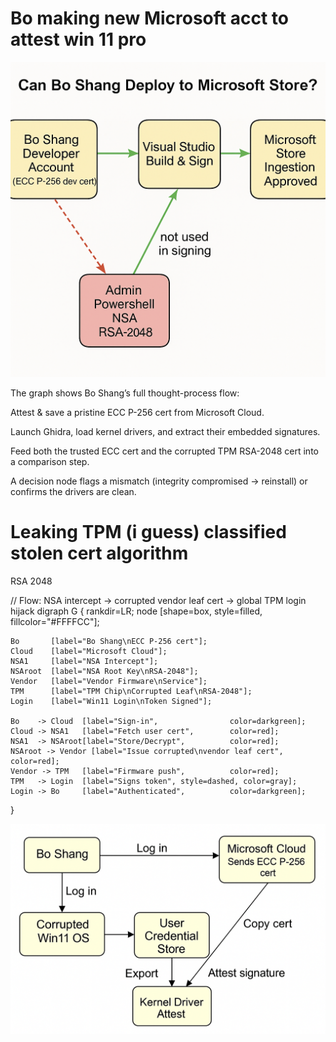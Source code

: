 # Bo making new Microsoft acct to attest win 11 pro

![alt text](Bos_Microsoft_Developer_to_Windows_Store_flow_acct.png)


The graph shows Bo Shang’s full thought-process flow:

Attest & save a pristine ECC P-256 cert from Microsoft Cloud.

Launch Ghidra, load kernel drivers, and extract their embedded signatures.

Feed both the trusted ECC cert and the corrupted TPM RSA-2048 cert into a comparison step.

A decision node flags a mismatch (integrity compromised → reinstall) or confirms the drivers are clean.
# Leaking TPM (i guess) classified stolen cert algorithm

RSA 2048

// Flow: NSA intercept → corrupted vendor leaf cert → global TPM login hijack
digraph G {
    rankdir=LR;
    node [shape=box, style=filled, fillcolor="#FFFFCC"];

    Bo       [label="Bo Shang\nECC P-256 cert"];
    Cloud    [label="Microsoft Cloud"];
    NSA1     [label="NSA Intercept"];
    NSAroot  [label="NSA Root Key\nRSA-2048"];
    Vendor   [label="Vendor Firmware\nService"];
    TPM      [label="TPM Chip\nCorrupted Leaf\nRSA-2048"];
    Login    [label="Win11 Login\nToken Signed"];

    Bo    -> Cloud  [label="Sign-in",                color=darkgreen];
    Cloud -> NSA1   [label="Fetch user cert",        color=red];
    NSA1  -> NSAroot[label="Store/Decrypt",          color=red];
    NSAroot -> Vendor [label="Issue corrupted\nvendor leaf cert", color=red];
    Vendor -> TPM   [label="Firmware push",          color=red];
    TPM   -> Login  [label="Signs token", style=dashed, color=gray];
    Login -> Bo     [label="Authenticated",          color=darkgreen];
}

![alt text](Bo_attesting_after_login_from_microsoft_cloud_account.png)